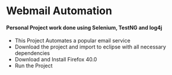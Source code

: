 # Webmail Automation

#### Personal Project work done using Selenium, TestNG and log4j
- This Project Automates a popular email service 
- Download the project and import to eclipse with all necessary dependencies
- Download and Install Firefox 40.0 
- Run the Project
